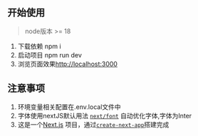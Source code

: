 ## 开始使用

> node版本 >= 18

1. 下载依赖 npm i
2. 启动项目 npm run dev 
3. 浏览页面效果[http://localhost:3000](http://localhost:3000) 


## 注意事项
1. 环境变量相关配置在.env.local文件中
2. 字体使用nextJS默认用法 [`next/font`](https://nextjs.org/docs/basic-features/font-optimization) 自动优化字体,字体为Inter
3. 这是一个[Next.js](https://nextjs.org/) 项目，通过[`create-next-app`](https://github.com/vercel/next.js/tree/canary/packages/create-next-app)搭建完成